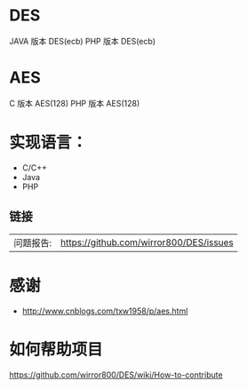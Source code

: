 
DES
========
JAVA 版本 DES(ecb)
PHP 版本  DES(ecb)

AES
========
C 版本 AES(128)
PHP 版本  AES(128)

实现语言：  
================
* C/C++
* Java
* PHP


## 链接
|   |   |
| --------   | :----  |
|问题报告:  |https://github.com/wirror800/DES/issues|

感谢
=========
* http://www.cnblogs.com/txw1958/p/aes.html


如何帮助项目
==========
https://github.com/wirror800/DES/wiki/How-to-contribute